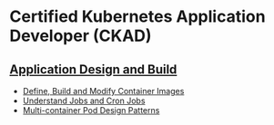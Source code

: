 # Certified Kubernetes Application Developer (CKAD)

## [Application Design and Build](https://app.pluralsight.com/library/courses/ckad-application-design-build-cer)

- [Define, Build and Modify Container Images](./application_design_and_build/define_build_and_modify_continer_images.md)
- [Understand Jobs and Cron Jobs](./application_design_and_build/jobs_and_cron_jobs.md)
- [Multi-container Pod Design Patterns](./application_design_and_build/multi_container_pod_design_patterns.md)
